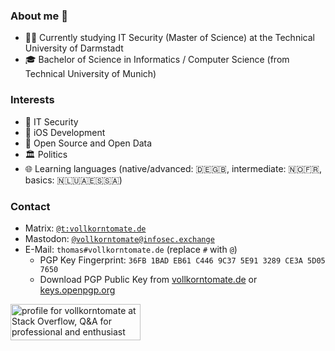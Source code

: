 ### About me 🍅

- 👨‍🎓 Currently studying IT Security (Master of Science) at the Technical University of Darmstadt
- 🎓 Bachelor of Science in Informatics / Computer Science (from Technical University of Munich)



### Interests

- 🔐 IT Security
- 📱 iOS Development
- 📖 Open Source and Open Data
- 🏛 Politics
- 🌐 Learning languages (native/advanced: 🇩🇪🇬🇧, intermediate: 🇳🇴🇫🇷, basics: 🇳🇱🇺🇦🇪🇸🇸🇦)



### Contact
- Matrix: [`@t:vollkorntomate.de`](https://matrix.to/#/@t:vollkorntomate.de)
- Mastodon: [`@vollkorntomate@infosec.exchange`](https://infosec.exchange/@vollkorntomate)
- E-Mail: `thomas#vollkorntomate.de` (replace `#` with `@`)
  - PGP Key Fingerprint: `36FB 1BAD EB61 C446 9C37 5E91 3289 CE3A 5D05 7650`
  - Download PGP Public Key from [vollkorntomate.de](https://vollkorntomate.de/files/gpg-pubkey-vollkorntomate.asc) or [keys.openpgp.org](https://keys.openpgp.org/vks/v1/by-fingerprint/36FB1BADEB61C4469C375E913289CE3A5D057650)


<a href="https://stackoverflow.com/users/10295689/vollkorntomate"><img src="https://stackoverflow.com/users/flair/10295689.png?theme=dark" width="208" height="58" alt="profile for vollkorntomate at Stack Overflow, Q&amp;A for professional and enthusiast programmers" title="profile for vollkorntomate at Stack Overflow, Q&amp;A for professional and enthusiast programmers"></a>
